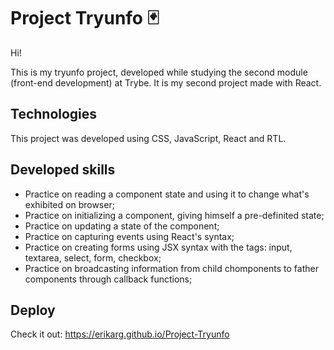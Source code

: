 # Project Tryunfo :black_joker:

Hi!

This is my tryunfo project, developed while studying the second module (front-end development) at Trybe. It is my second project made with React.

## Technologies

This project was developed using CSS, JavaScript, React and RTL.

## Developed skills

- Practice on reading a component state and using it to change what's exhibited on browser;
- Practice on initializing a component, giving himself a pre-definited state;
- Practice on updating a state of the component;
- Practice on capturing events using React's syntax;
- Practice on creating forms using JSX syntax with the tags: input, textarea, select, form, checkbox;
- Practice on broadcasting information from child chomponents to father components through callback functions;

## Deploy

Check it out: https://erikarg.github.io/Project-Tryunfo
